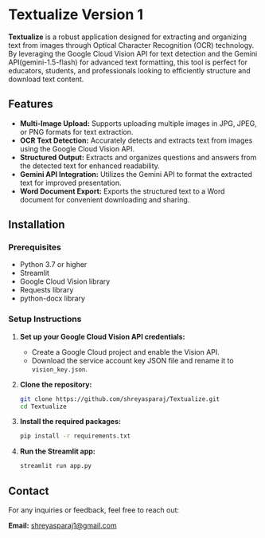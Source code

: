 # Textualize Version 1

**Textualize** is a robust application designed for extracting and organizing text from images through Optical Character Recognition (OCR) technology. By leveraging the Google Cloud Vision API for text detection and the Gemini API(gemini-1.5-flash) for advanced text formatting, this tool is perfect for educators, students, and professionals looking to efficiently structure and download text content.

## Features

- **Multi-Image Upload:** Supports uploading multiple images in JPG, JPEG, or PNG formats for text extraction.
- **OCR Text Detection:** Accurately detects and extracts text from images using the Google Cloud Vision API.
- **Structured Output:** Extracts and organizes questions and answers from the detected text for enhanced readability.
- **Gemini API Integration:** Utilizes the Gemini API to format the extracted text for improved presentation.
- **Word Document Export:** Exports the structured text to a Word document for convenient downloading and sharing.

## Installation

### Prerequisites

- Python 3.7 or higher
- Streamlit
- Google Cloud Vision library
- Requests library
- python-docx library

### Setup Instructions

1. **Set up your Google Cloud Vision API credentials:**

   - Create a Google Cloud project and enable the Vision API.
   - Download the service account key JSON file and rename it to `vision_key.json`.

2. **Clone the repository:**

   ```bash
   git clone https://github.com/shreyasparaj/Textualize.git
   cd Textualize

3. **Install the required packages:**

   ```bash
   pip install -r requirements.txt

4. **Run the Streamlit app:**

   ```bash
   streamlit run app.py


## Contact

For any inquiries or feedback, feel free to reach out:

**Email:** [shreyasparaj1@gmail.com](mailto:shreyasparaj1@gmail.com)

